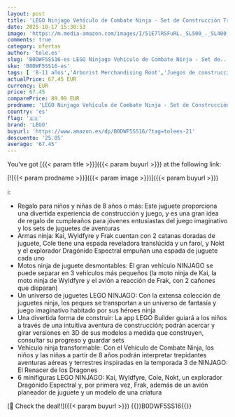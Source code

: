 ```yaml
---
layout: post
title: 'LEGO Ninjago Vehículo de Combate Ninja - Set de Construcción Transformable a 2 Motos Ninja y Avión Reactor de Juguete - 6 Minifiguras Inc. Kai y Cole - Regalo para Niños de 8+ Años 71844'
date: 2025-10-17 15:30:53
image: 'https://m.media-amazon.com/images/I/51E7lRSFuRL._SL500_._SL400_.jpg'
comments: true
category: ofertas
author: 'tole.es'
slug: 'B0DWF5SS16-es LEGO Ninjago Vehículo de Combate Ninja - Set de...'
sku: 'B0DWF5SS16-es'
tags: [ '8-11 años','Arborist Merchandising Root','Juegos de construcción para niños','Juguetes','Juguetes y juegos','Self Service','Sets de construcción','Special Features Stores','Top brands in Toys','b6d17eda-2c26-45ed-a098-453a9f96e839_0','b6d17eda-2c26-45ed-a098-453a9f96e839_101','b6d17eda-2c26-45ed-a098-453a9f96e839_6301','lego','🇪🇸', ]
actualPrice: 67.45 EUR
currency: EUR
price: 67.45
comparePrice: 89.99 EUR
prodname: 'LEGO Ninjago Vehículo de Combate Ninja - Set de Construcción Transformable a 2 Motos Ninja y Avión Reactor de Juguete - 6 Minifiguras Inc. Kai y Cole - Regalo para Niños de 8+ Años 71844'
country: 'es'
flag: '🇪🇸'
brand: 'LEGO'
buyurl: 'https://www.amazon.es/dp/B0DWF5SS16/?tag=tolees-21'
descuento: '25.05'
average: '67.45'
---
```


You've got [{{< param title >}}]({{< param buyurl >}}) at the following link:

[![{{< param prodname >}}]({{< param image >}})]({{< param buyurl >}})

ℹ️:

- Regalo para niños y niñas de 8 años o más: Este juguete proporciona una divertida experiencia de construcción y juego, y es una gran idea de regalo de cumpleaños para jóvenes entusiastas del juego imaginativo y los sets de juguetes de aventuras
- Armas ninja: Kai, Wyldfyre y Frak cuentan con 2 catanas doradas de juguete, Cole tiene una espada reveladora translúcida y un farol, y Nokt y el explorador Dragónido Espectral empuñan una espada de juguete cada uno
- Motos ninja de juguete desmontables: El gran vehículo NINJAGO se puede separar en 3 vehículos más pequeños (la moto ninja de Kai, la moto ninja de Wyldfyre y el avión a reacción de Frak, con 2 cañones que disparan)
- Un universo de juguetes LEGO NINJAGO: Con la extensa colección de juguetes ninja, los peques se transportan a un universo de fantasía y juego imaginativo habitado por sus héroes ninja
- Una divertida forma de construir: La app LEGO Builder guiará a los niños a través de una intuitiva aventura de construcción; podrán acercar y girar versiones en 3D de sus modelos a medida que construyen, consultar su progreso y guardar sets
- Vehículo ninja transformable: Con el Vehículo de Combate Ninja, los niños y las niñas a partir de 8 años podrán interpretar trepidantes aventuras aéreas y terrestres inspiradas en la temporada 3 de NINJAGO: El Renacer de los Dragones
- 6 minifiguras LEGO NINJAGO: Kai, Wyldfyre, Cole, Nokt, un explorador Dragónido Espectral y, por primera vez, Frak, además de un avión planeador de juguete y un modelo de una criatura

[🛒 Check the deal!!]({{< param buyurl >}})
{{<world>}}B0DWF5SS16{{</world>}}
